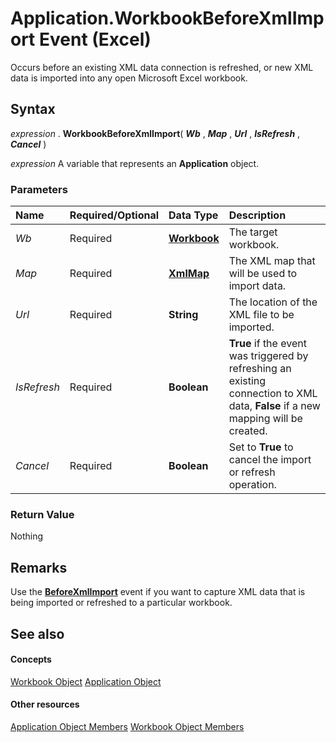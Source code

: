 
# Application.WorkbookBeforeXmlImport Event (Excel)

Occurs before an existing XML data connection is refreshed, or new XML data is imported into any open Microsoft Excel workbook.


## Syntax

 _expression_ . **WorkbookBeforeXmlImport**( **_Wb_** , **_Map_** , **_Url_** , **_IsRefresh_** , **_Cancel_** )

 _expression_ A variable that represents an **Application** object.


### Parameters



|**Name**|**Required/Optional**|**Data Type**|**Description**|
|:-----|:-----|:-----|:-----|
| _Wb_|Required| **[Workbook](8c00aa60-c974-eed3-0812-3c9625eb0d4c.md)**|The target workbook.|
| _Map_|Required| **[XmlMap](39b0823f-0068-d8df-e4e1-ca62b55d58f5.md)**|The XML map that will be used to import data.|
| _Url_|Required| **String**|The location of the XML file to be imported.|
| _IsRefresh_|Required| **Boolean**| **True** if the event was triggered by refreshing an existing connection to XML data, **False** if a new mapping will be created.|
| _Cancel_|Required| **Boolean**|Set to  **True** to cancel the import or refresh operation.|

### Return Value

Nothing


## Remarks

Use the  **[BeforeXmlImport](a0a589c6-15f9-5599-c0b6-c6f881816ad6.md)** event if you want to capture XML data that is being imported or refreshed to a particular workbook.


## See also


#### Concepts


[Workbook Object](8c00aa60-c974-eed3-0812-3c9625eb0d4c.md)
[Application Object](19b73597-5cf9-4f56-8227-b5211f657f6f.md)
#### Other resources


[Application Object Members](4cb9ca42-8d07-cc9c-2d80-4eb9a5921e1e.md)
[Workbook Object Members](dce102a3-25de-3ff4-2ce5-bc56e08baca7.md)
